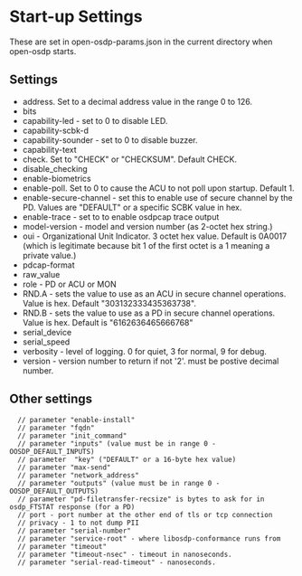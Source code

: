 # Start-up Settings #

These are set in open-osdp-params.json in the current directory when open-osdp starts.

## Settings ##

- address.  Set to a decimal address value in the range 0 to 126.
- bits
- capability-led - set to 0 to disable LED.
- capability-scbk-d
- capability-sounder - set to 0 to disable buzzer.
- capability-text
- check.  Set to "CHECK" or "CHECKSUM".  Default CHECK.
- disable_checking
- enable-biometrics
- enable-poll.  Set to 0 to cause the ACU to not poll upon startup.  Default 1.
- enable-secure-channel - set this to enable use of secure channel by the PD. Values are "DEFAULT" or a specific SCBK value in hex.
- enable-trace - set to to enable osdpcap trace output
- model-version - model and version number (as 2-octet hex string.)
- oui - Organizational Unit Indicator.  3 octet hex value.  Default is 0A0017 (which is legitimate
because bit 1 of the first octet is a 1 meaning a private value.)
- pdcap-format
- raw_value
- role - PD or ACU or MON
- RND.A - sets the value to use as an ACU in secure channel operations.  Value is hex.  Default "303132333435363738".
- RND.B - sets the value to use as a PD in secure channel operations. Value is hex.  Default is "6162636465666768"
- serial_device
- serial_speed
- verbosity - level of logging.  0 for quiet, 3 for normal, 9 for debug.
- version - version number to return if not '2'.  must be postive decimal number.

## Other settings ##

```
  // parameter "enable-install"
  // parameter "fqdn"
  // parameter "init_command"
  // parameter "inputs" (value must be in range 0 - OOSDP_DEFAULT_INPUTS)
  // parameter  "key" ("DEFAULT" or a 16-byte hex value)
  // parameter "max-send"
  // parameter "network_address"
  // parameter "outputs" (value must be in range 0 - OOSDP_DEFAULT_OUTPUTS)
  // parameter "pd-filetransfer-recsize" is bytes to ask for in osdp_FTSTAT response (for a PD)
  // port - port number at the other end of tls or tcp connection
  // privacy - 1 to not dump PII
  // parameter "serial-number"
  // parameter "service-root" - where libosdp-conformance runs from
  // parameter "timeout"
  // parameter "timeout-nsec" - timeout in nanoseconds.
  // parameter "serial-read-timeout" - nanoseconds.
```

